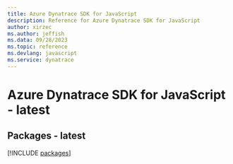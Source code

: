 ```yaml
---
title: Azure Dynatrace SDK for JavaScript
description: Reference for Azure Dynatrace SDK for JavaScript
author: xirzec
ms.author: jeffish
ms.data: 09/28/2023
ms.topic: reference
ms.devlang: javascript
ms.service: dynatrace
---
```

# Azure Dynatrace SDK for JavaScript - latest
## Packages - latest
[!INCLUDE [packages](dynatrace-index.md)]